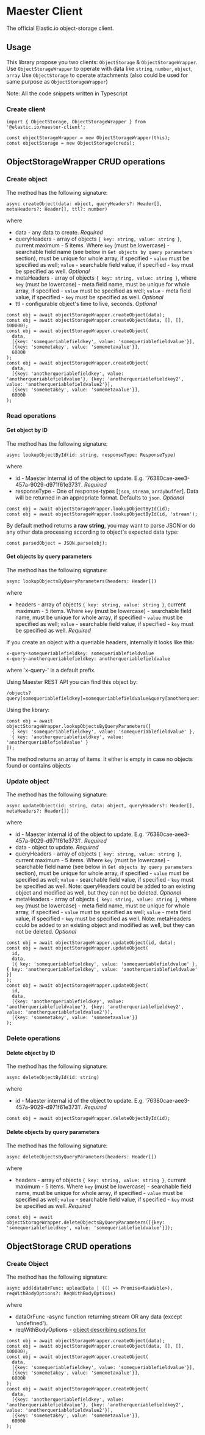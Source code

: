 # Maester Client

The official Elastic.io object-storage client.

## Usage

This library propose you two clients: `ObjectStorage` & `ObjectStorageWrapper`. 
Use `ObjectStorageWrapper` to operate with data like `string`, `number`, `object`, `array`
Use `ObjectStorage` to operate attachments (also could be used for same purpose as `ObjectStorageWrapper`)

Note: All the code snippets written in Typescript

### Create client
```
import { ObjectStorage, ObjectStorageWrapper } from '@elastic.io/maester-client';

const objectStorageWrapper = new ObjectStorageWrapper(this);
const objectStorage = new ObjectStorage(creds);
```

## ObjectStorageWrapper CRUD operations

### Create object

The method has the following signature:
```
async createObject(data: object, queryHeaders?: Header[], metaHeaders?: Header[], ttl?: number)
```
where
- data - any data to create. *Required*
- queryHeaders - array of objects `{ key: string, value: string }`, current maximum - 5 items. Where `key` (must be lowercase) - searchable field name (see below in `Get objects by query parameters` section), must be unique for whole array, if specified - `value` must be specified as well; `value` - searchable field value, if specified - `key` must be specified as well. *Optional*
- metaHeaders - array of objects `{ key: string, value: string }`, where `key` (must be lowercase) - meta field name, must be unique for whole array, if specified - `value` must be specified as well; `value` - meta field value, if specified - `key` must be specified as well. *Optional*
- ttl - configurable object's time to live, seconds. *Optional*

```
const obj = await objectStorageWrapper.createObject(data);
const obj = await objectStorageWrapper.createObject(data, [], [], 100000);
const obj = await objectStorageWrapper.createObject(
  data,
  [{key: 'somequeriablefieldkey', value: 'somequeriablefieldvalue'}],
  [{key: 'somemetakey', value: 'somemetavalue'}],
  60000
);
const obj = await objectStorageWrapper.createObject(
  data,
  [{key: 'anotherqueriablefieldkey', value: 'anotherqueriablefieldvalue'}, {key: 'anotherqueriablefieldkey2', value: 'anotherqueriablefieldvalue2'}],
  [{key: 'somemetakey', value: 'somemetavalue'}],
  60000
);
```

### Read operations

#### Get object by ID

The method has the following signature:
```
async lookupObjectById(id: string, responseType: ResponseType)
```
where
- id - Maester internal id of the object to update. E.g. '76380cae-aee3-457a-9029-d971f61e3731'. *Required*
- responseType - One of response-types [`json`, `stream`, `arraybuffer`]. Data will be returned in an appropriate format. Defaults to `json`. *Optional*

```
const obj = await objectStorageWrapper.lookupObjectById(id);
const obj = await objectStorageWrapper.lookupObjectById(id, 'stream');
```
By default method returns **a raw string**, you may want to parse JSON or do any other data processing according to object's expected data type:
```
const parsedObject = JSON.parse(obj);
```

#### Get objects by query parameters

The method has the following signature:
```
async lookupObjectsByQueryParameters(headers: Header[])
```
where
- headers - array of objects `{ key: string, value: string }`, current maximum - 5 items. Where `key` (must be lowercase) - searchable field name, must be unique for whole array, if specified - `value` must be specified as well; `value` - searchable field value, if specified - `key` must be specified as well. *Required*

If you create an object with a queriable headers, internally it looks like this:
```
x-query-somequeriablefieldkey: somequeriablefieldvalue
x-query-anotherqueriablefieldkey: anotherqueriablefieldvalue
```
where 'x-query-' is a default prefix.

Using Maester REST API you can find this object by:
```
/objects?query[somequeriablefieldkey]=somequeriablefieldvalue&query[anotherqueriablefieldkey]=anotherqueriablefieldvalue
```
Using the library:
```
const obj = await objectStorageWrapper.lookupObjectsByQueryParameters([
  { key: 'somequeriablefieldkey', value: 'somequeriablefieldvalue' },
  { key: 'anotherqueriablefieldkey', value: 'anotherqueriablefieldvalue' }
]);
```
The method returns an array of items. It either is empty in case no objects found or contains objects

### Update object

The method has the following signature:
```
async updateObject(id: string, data: object, queryHeaders?: Header[], metaHeaders?: Header[])
```
where
- id - Maester internal id of the object to update. E.g. '76380cae-aee3-457a-9029-d971f61e3731'. *Required*
- data - object to update. *Required*
- queryHeaders - array of objects `{ key: string, value: string }`, current maximum - 5 items. Where `key` (must be lowercase) - searchable field name (see below in `Get objects by query parameters` section), must be unique for whole array, if specified - `value` must be specified as well; `value` - searchable field value, if specified - `key` must be specified as well. Note: queryHeaders could be added to an existing object and modified as well, but they can not be deleted. *Optional*
- metaHeaders - array of objects `{ key: string, value: string }`, where `key` (must be lowercase) - meta field name, must be unique for whole array, if specified - `value` must be specified as well; `value` - meta field value, if specified - `key` must be specified as well. Note: metaHeaders could be added to an existing object and modified as well, but they can not be deleted. *Optional*

```
const obj = await objectStorageWrapper.updateObject(id, data);
const obj = await objectStorageWrapper.updateObject(
  id,
  data,
  [{ key: 'somequeriablefieldkey', value: 'somequeriablefieldvalue' }, { key: 'anotherqueriablefieldkey', value: 'anotherqueriablefieldvalue' }]
);
const obj = await objectStorageWrapper.updateObject(
  id,
  data,
  [{key: 'anotherqueriablefieldkey', value: 'anotherqueriablefieldvalue'}, {key: 'anotherqueriablefieldkey2', value: 'anotherqueriablefieldvalue2'}],
  [{key: 'somemetakey', value: 'somemetavalue'}]
);
```


### Delete operations
#### Delete object by ID

The method has the following signature:
```
async deleteObjectById(id: string)
```
where
- id - Maester internal id of the object to update. E.g. '76380cae-aee3-457a-9029-d971f61e3731'. *Required*

```
const obj = await objectStorageWrapper.deleteObjectById(id);
```

#### Delete objects by query parameters
The method has the following signature:
```
async deleteObjectsByQueryParameters(headers: Header[])
```
where
- headers - array of objects `{ key: string, value: string }`, current maximum - 5 items. Where `key` (must be lowercase) - searchable field name, must be unique for whole array, if specified - `value` must be specified as well; `value` - searchable field value, if specified - `key` must be specified as well. *Required*
```
const obj = await objectStorageWrapper.deleteObjectsByQueryParameters([{key: 'somequeriablefieldkey', value: 'somequeriablefieldvalue'}]);
```

## ObjectStorage CRUD operations

### Create Object

The method has the following signature:
```
async add(dataOrFunc: uploadData | (() => Promise<Readable>), reqWithBodyOptions?: ReqWithBodyOptions)
```
where
- dataOrFunc -async function returning stream OR any data (except 'undefined').
- reqWithBodyOptions - [object describing options for](/src/interfaces.ts)

```
const obj = await objectStorageWrapper.createObject(data);
const obj = await objectStorageWrapper.createObject(data, [], [], 100000);
const obj = await objectStorageWrapper.createObject(
  data,
  [{key: 'somequeriablefieldkey', value: 'somequeriablefieldvalue'}],
  [{key: 'somemetakey', value: 'somemetavalue'}],
  60000
);
const obj = await objectStorageWrapper.createObject(
  data,
  [{key: 'anotherqueriablefieldkey', value: 'anotherqueriablefieldvalue'}, {key: 'anotherqueriablefieldkey2', value: 'anotherqueriablefieldvalue2'}],
  [{key: 'somemetakey', value: 'somemetavalue'}],
  60000
);
```
